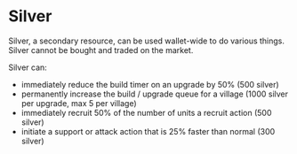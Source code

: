 # Silver

Silver, a secondary resource, can be used wallet-wide to do various things. Silver cannot be bought and traded on the market.

Silver can:

* immediately reduce the build timer on an upgrade by 50% \(500 silver\)
* permanently increase the build / upgrade queue for a village \(1000 silver per upgrade, max 5 per village\)
* immediately recruit 50% of the number of units a recruit action \(500 silver\)
* initiate a support or attack action that is 25% faster than normal \(300 silver\)

